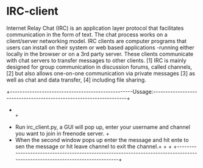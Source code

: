 # IRC-client
Internet Relay Chat (IRC) is an application layer protocol that facilitates communication in the form of text. 
The chat process works on a client/server networking model. 
IRC clients are computer programs that users can install on their system or web based applications 
-running either locally in the browser or on a 3rd party server. 
These clients communicate with chat servers to transfer messages to other clients.
[1] IRC is mainly designed for group communication in discussion forums, called channels,
[2] but also allows one-on-one communication via private messages
[3] as well as chat and data transfer,
[4] including file sharing.

+--------------------------------------------------Ussage:-------------------------------------------------------------------+
+                                                                                                                            +
+  Run irc_client.py, a GUI will pop up, enter your username and channel you want to join in freenode server.                +
+  When the second window pops up enter the message and hit ente to sen the message or hit leave channel to exit the channel.+  +                                                                                                                            +
+----------------------------------------------------------------------------------------------------------------------------+
